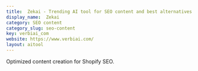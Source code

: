 ```yaml
---
title:  Zekai - Trending AI tool for SEO content and best alternatives
display_name:  Zekai
category: SEO content
category_slug: seo-content
key: verbiai_com
website: https://www.verbiai.com/
layout: aitool
---
```


Optimized content creation for Shopify SEO.
